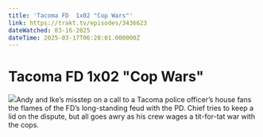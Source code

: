```yaml
---
title: 'Tacoma FD  1x02 "Cop Wars"' 
link: https://trakt.tv/episodes/3436623
dateWatched: 03-16-2025
dateTime: 2025-03-17T06:20:01.000000Z
---
```

# Tacoma FD  1x02 "Cop Wars"

![](https://walter-r2.trakt.tv/images/episodes/003/436/623/screenshots/thumb/4158c3873a.jpg)Andy and Ike’s misstep on a call to a Tacoma police officer’s house fans the flames of the FD’s long-standing feud with the PD. Chief tries to keep a lid on the dispute, but all goes awry as his crew wages a tit-for-tat war with the cops.